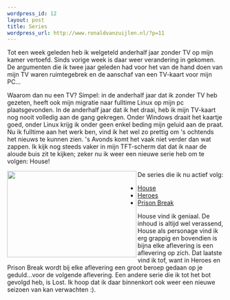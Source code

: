 ```yaml
--- 
wordpress_id: 12
layout: post
title: Series
wordpress_url: http://www.ronaldvanzuijlen.nl/?p=11
---
```

Tot een week geleden heb ik welgeteld anderhalf jaar zonder TV op mijn kamer vertoefd. Sinds vorige week is daar weer verandering in gekomen. De argumenten die ik twee jaar geleden had voor het van de hand doen van mijn TV waren ruimtegebrek en de aanschaf van een TV-kaart voor mijn PC...<!--more-->

Waarom dan nu een TV? Simpel: in de anderhalf jaar dat ik zonder TV heb gezeten, heeft ook mijn migratie naar fulltime Linux op mijn pc plaatsgevonden.  In de anderhalf jaar dat ik het draai, heb ik mijn TV-kaart nog nooit volledig aan de gang gekregen. Onder Windows draait het kaartje goed, onder Linux krijg ik onder geen enkel beding mijn geluid aan de praat. Nu ik fulltime aan het werk ben, vind ik het wel zo prettig om 's ochtends het nieuws te kunnen zien. 's Avonds komt het vaak niet verder dan wat zappen. Ik kijk nog steeds vaker in mijn TFT-scherm dat dat ik naar de aloude buis zit te kijken; zeker nu ik weer een nieuwe serie heb om te volgen: House!

<img src="http://www.internet-commercial.com/house_cast.jpg" align="left" height="200" width="300" />

De series die ik nu actief volg:
<ul>
	<li><a href="http://nl.wikipedia.org/wiki/House_%28televisie%29">House</a></li>
	<li><a href="http://nl.wikipedia.org/wiki/Heroes_%28televisieserie%29">Heroes</a></li>
	<li><a href="http://nl.wikipedia.org/wiki/Prison_Break">Prison Break</a></li>
</ul>
House vind ik geniaal. De inhoud is altijd wel verassend, House als personage vind ik erg grappig en bovendien is bijna elke aflevering is een aflevering op zich. Dat laatste vind ik tof, want in Heroes en Prison Break wordt bij elke aflevering een groot beroep gedaan op je geduld...voor de volgende aflevering. Een andere serie die ik tot het bot gevolgd heb, is Lost. Ik hoop dat ik daar binnenkort ook weer een nieuwe seizoen van kan verwachten :).
